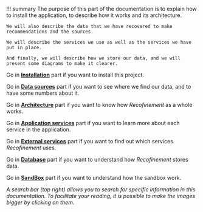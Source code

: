 !!! summary
    The purpose of this part of the documentation is to explain how to install the application, to describe how it works and its architecture.

    We will also describe the data that we have recovered to make recommendations and the sources.

    We will describe the services we use as well as the services we have put in place.

    And finally, we will describe how we store our data, and we will present some diagrams to make it clearer.

Go in __[Installation](./installation)__ part if you want to install this project.

Go in __[Data sources](./datasources)__ part if you want to see where we find our data, and to have some numbers about it.

Go in __[Architecture](./architecture)__ part if you want to know how *Recofinement* as a whole works.

Go in __[Application services](./services/ui)__ part if you want to learn more about each service in the application.

Go in __[External services](./external_services/mailjet)__ part if you want to find out which services *Recofinement* uses.

Go in __[Database](./database)__ part if you want to understand how *Recofinement* stores data.

Go in __[SandBox](./sandbox/features)__ part if you want to understand how the sandbox work.

*A search bar (top right) allows you to search for specific information in this documentation. To facilitate your reading, it is possible to make the images bigger by clicking on them.*